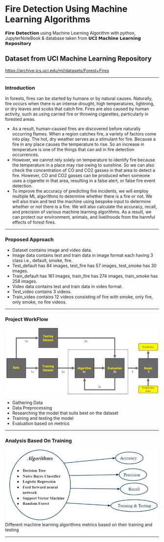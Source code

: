# Fire Detection Using Machine Learning Algorithms
𝗙𝗶𝗿𝗲 𝗗𝗲𝘁𝗲𝗰𝘁𝗶𝗼𝗻 using Machine Learning Algorithm with python, JupyterNoteBook & database taken from 𝗨𝗖𝗜 𝗠𝗮𝗰𝗵𝗶𝗻𝗲 𝗟𝗲𝗮𝗿𝗻𝗶𝗻𝗴 𝗥𝗲𝗽𝗼𝘀𝗶𝘁𝗼𝗿𝘆
## Dataset from UCI Machine Learning Repository
https://archive.ics.uci.edu/ml/datasets/Forest+Fires

---

### Introduction

In forests, fires can be started by humans or by natural causes. Naturally, fire occurs when there is an intense drought, high temperatures, lightning, or dry leaves and scobs that catch fire. Fires are also caused by human activity, such as using carried fire or throwing cigarettes, particularly in forested areas.

+ As a result, human-caused fires are discovered before naturally occurring flames. When a region catches fire, a variety of factors come into play. The hot, dry weather serves as a stimulant for fire. Because a fire in any place causes the temperature to rise. So an increase in temperature is one of the things that can aid in fire detection occurrences.
+ However, we cannot rely solely on temperature to identify fire because the temperature in a place may rise owing to sunshine. So we can also check the concentration of CO and CO2 gasses in that area to detect a fire. However, CO and CO2 gasses can be produced when someone uses a cigarette in that area, resulting in a false alert, or false fire event detection.
+ To improve the accuracy of predicting fire incidents, we will employ multiple ML algorithms to determine whether there is a fire or not. We will also train and test the machine using bespoke input to determine whether or not there is a fire. We will also calculate the accuracy, recall, and precision of various machine learning algorithms. As a result, we can protect our environment, animals, and livelihoods from the harmful effects of forest fires.

---

### Proposed Approach
+ Dataset contains image and video data.
+ Image data contains test and train data in image format each having 3 class i.e., default, smoke, fire.
+ Test_default has 84 images, test_fire has 57 images, test_smoke has 30 images.
+ Train_default has 161 images, train_fire has 274 images, train_smoke has 258 images.
+ Video data contains test and train data in video format.
+ Test_video contains 3 videos.
+ Train_video contains 12 videos consisting of fire with smoke, only fire, only smoke, no fire videos.
 
---

### Project WorkFlow
![Project WorkFlow](./Project-Workflow-Diagram.jpg)
+ Gathering Data
+ Data Preprocessing
+ Researching the model that suits best on the dataset
+ Training and testing the model
+ Evaluation based on metrics
  
---

### Analysis Based On Training
![Implementation Analysis ](./Implementation.jpg)
Different machine learning algorithms metrics based on their training and testing

---




